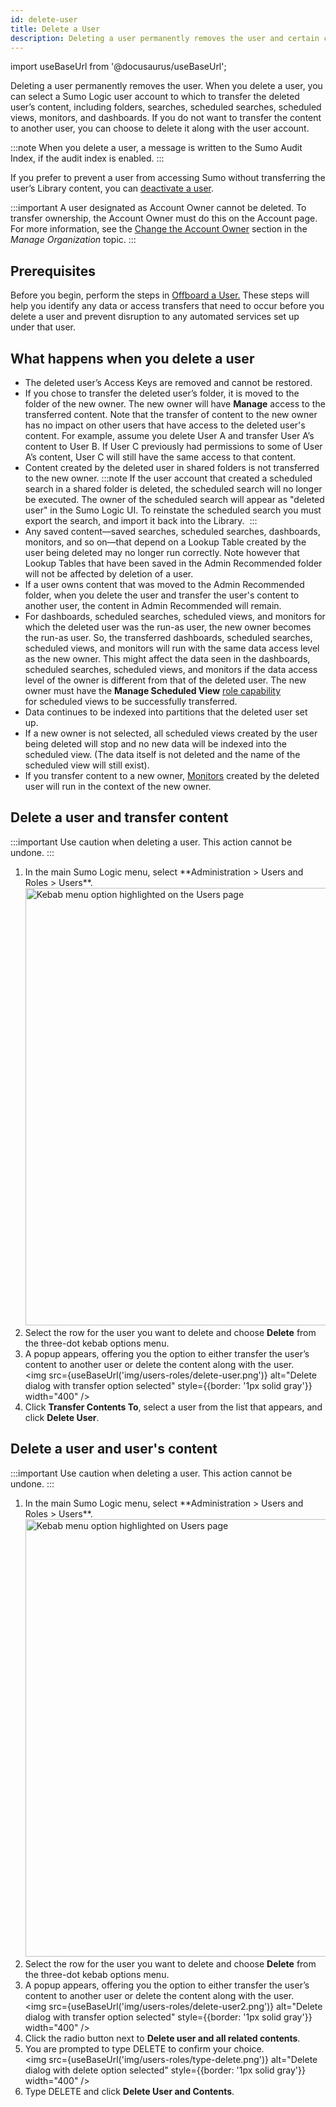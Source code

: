 ```yaml
---
id: delete-user
title: Delete a User
description: Deleting a user permanently removes the user and certain content types.
---
```


import useBaseUrl from '@docusaurus/useBaseUrl';

Deleting a user permanently removes the user. When you delete a user, you can select a Sumo Logic user account to which to transfer the deleted user’s content, including folders, searches, scheduled searches, scheduled views, monitors, and dashboards. If you do not want to transfer the content to another user, you can choose to delete it along with the user account.

:::note
When you delete a user, a message is written to the Sumo Audit Index, if the audit index is enabled.
:::

If you prefer to prevent a user from accessing Sumo without transferring the user’s Library content, you can [deactivate a user](deactivate-activate-user.md).

:::important
A user designated as Account Owner cannot be deleted. To transfer ownership, the Account Owner must do this on the Account page. For more information, see the [Change the Account Owner](/docs/manage/manage-subscription/manage-org-settings.md) section in the *Manage Organization* topic.
:::

## Prerequisites

Before you begin, perform the steps in [Offboard a User.](offboard-user.md) These steps will help you identify any data or access transfers that need to occur before you delete a user and prevent disruption to any automated services set up under that user.

## What happens when you delete a user

* The deleted user’s Access Keys are removed and cannot be restored.
* If you chose to transfer the deleted user’s folder, it is moved to the folder of the new owner. The new owner will have **Manage** access to the transferred content. Note that the transfer of content to the new owner has no impact on other users that have access to the deleted user's content. For example, assume you delete User A and transfer User A’s content to User B. If User C previously had permissions to some of User A’s content, User C will still have the same access to that content. 
* Content created by the deleted user in shared folders is not transferred to the new owner.
   :::note
   If the user account that created a scheduled search in a shared folder is deleted, the scheduled search will no longer be executed. The owner of the scheduled search will appear as "deleted user" in the Sumo Logic UI. To reinstate the scheduled search you must export the search, and import it back into the Library. 
   :::
* Any saved content—saved searches, scheduled searches, dashboards, monitors, and so on—that depend on a Lookup Table created by the user being deleted may no longer run correctly. Note however that Lookup Tables that have been saved in the Admin Recommended folder will not be affected by deletion of a user.
* If a user owns content that was moved to the Admin Recommended folder, when you delete the user and transfer the user's content to another user, the content in Admin Recommended will remain.
* For dashboards, scheduled searches, scheduled views, and monitors for which the deleted user was the run-as user, the new owner becomes the run-as user. So, the transferred dashboards, scheduled searches, scheduled views, and monitors will run with the same data access level as the new owner. This might affect the data seen in the dashboards, scheduled searches, scheduled views, and monitors if the data access level of the owner is different from that of the deleted user. The new owner must have the **Manage Scheduled View** [role capability](../roles/role-capabilities.md) for scheduled views to be successfully transferred.
* Data continues to be indexed into partitions that the deleted user set up. 
* If a new owner is not selected, all scheduled views created by the user being deleted will stop and no new data will be indexed into the scheduled view. (The data itself is not deleted and the name of the scheduled view will still exist).  
* If you transfer content to a new owner, [Monitors](/docs/alerts/monitors) created by the deleted user will run in the context of the new owner.

## Delete a user and transfer content

:::important
Use caution when deleting a user. This action cannot be undone.
:::

1. <!--Kanso [**Classic UI**](/docs/get-started/sumo-logic-ui/). Kanso--> In the main Sumo Logic menu, select **Administration > Users and Roles > Users**. <!--Kanso <br/>[**New UI**](/docs/get-started/sumo-logic-ui). In the top menu select **Administration**, and then under **Users and Roles** select **Users**. You can also click the **Go To...** menu at the top of the screen and select **Users**. Kanso--> <br/><img src={useBaseUrl('img/users-roles/users-page.png')} alt="Kebab menu option highlighted on the Users page" style={{border: '1px solid gray'}} width="700" />
1. Select the row for the user you want to delete and choose **Delete** from the three-dot kebab options menu.
1. A popup appears, offering you the option to either transfer the user’s content to another user or delete the content along with the user. <br/><img src={useBaseUrl('img/users-roles/delete-user.png')} alt="Delete dialog with transfer option selected" style={{border: '1px solid gray'}} width="400" />
1. Click **Transfer Contents To**, select a user from the list that appears, and click **Delete User**.

## Delete a user and user's content

:::important
Use caution when deleting a user. This action cannot be undone.
:::

1. <!--Kanso [**Classic UI**](/docs/get-started/sumo-logic-ui/). Kanso--> In the main Sumo Logic menu, select **Administration > Users and Roles > Users**. <!--Kanso <br/>[**New UI**](/docs/get-started/sumo-logic-ui). In the top menu select **Administration**, and then under **Users and Roles** select **Users**. You can also click the **Go To...** menu at the top of the screen and select **Users**. Kanso-->  <br/><img src={useBaseUrl('img/users-roles/users-page-2.png')} alt="Kebab menu option highlighted on Users page" style={{border: '1px solid gray'}} width="700" />
1. Select the row for the user you want to delete and choose **Delete** from the three-dot kebab options menu.
1. A popup appears, offering you the option to either transfer the user’s content to another user or delete the content along with the user. <br/><img src={useBaseUrl('img/users-roles/delete-user2.png')} alt="Delete dialog with transfer option selected" style={{border: '1px solid gray'}} width="400" />
1. Click the radio button next to **Delete user and all related contents**.
1. You are prompted to type DELETE to confirm your choice. <br/><img src={useBaseUrl('img/users-roles/type-delete.png')} alt="Delete dialog with delete option selected" style={{border: '1px solid gray'}} width="400" />
1. Type DELETE and click **Delete User and Contents**.
